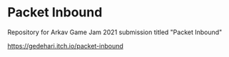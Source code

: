 # Packet Inbound

Repository for Arkav Game Jam 2021 submission titled "Packet Inbound"

https://gedehari.itch.io/packet-inbound
